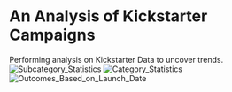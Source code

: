 # An Analysis of Kickstarter Campaigns
Performing analysis on Kickstarter Data to uncover trends.
![Subcategory_Statistics](Subcategory/Statistics.png)
![Category_Statistics](Category/Statistics.png)
![Outcomes_Based_on_Launch_Date](Outcomes/Based/on/Launch/Date.png)

